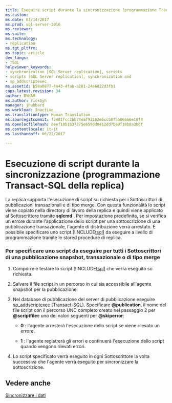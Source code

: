 ```yaml
---
title: Eseguire script durante la sincronizzazione (programmazione Transact-SQL della replica) | Microsoft Docs
ms.custom: 
ms.date: 03/14/2017
ms.prod: sql-server-2016
ms.reviewer: 
ms.suite: 
ms.technology:
- replication
ms.tgt_pltfrm: 
ms.topic: article
dev_langs:
- TSQL
helpviewer_keywords:
- synchronization [SQL Server replication], scripts
- scripts [SQL Server replication], synchronization and
- sp_addscriptexec
ms.assetid: b58a0877-4e43-4fab-a281-24e6022d3fb1
caps.latest.revision: 34
author: BYHAM
ms.author: rickbyh
manager: jhubbard
ms.workload: Inactive
ms.translationtype: Human Translation
ms.sourcegitcommit: f3481fcc2bb74eaf93182e6cc58f5a06666e10f4
ms.openlocfilehash: deef18b1b37375e659dd0412dd7b69f10b8a3bdf
ms.contentlocale: it-it
ms.lasthandoff: 06/22/2017

---
```

# <a name="execute-scripts-during-synchronization-replication-transact-sql-programming"></a>Esecuzione di script durante la sincronizzazione (programmazione Transact-SQL della replica)
  La replica supporta l'esecuzione di script su richiesta per i Sottoscrittori di pubblicazioni transazionali e di tipo merge. Con questa funzionalità lo script viene copiato nella directory di lavoro della replica e quindi viene applicato al Sottoscrittore tramite **sqlcmd** . Per impostazione predefinita, se si verifica un errore durante l'applicazione dello script per una sottoscrizione di una pubblicazione transazionale, l'agente di distribuzione verrà arrestato. È possibile specificare uno script [!INCLUDE[tsql](../../includes/tsql-md.md)] da eseguire a livello di programmazione tramite le stored procedure di replica.  
  
### <a name="to-specify-a-script-to-run-for-all-subscribers-to-a-snapshot-transactional-or-merge-publication"></a>Per specificare uno script da eseguire per tutti i Sottoscrittori di una pubblicazione snapshot, transazionale o di tipo merge  
  
1.  Comporre e testare lo script [!INCLUDE[tsql](../../includes/tsql-md.md)] che verrà eseguito su richiesta.  
  
2.  Salvare il file script in un percorso in cui sia accessibile all'agente snapshot per la pubblicazione.  
  
3.  Nel database di pubblicazione del server di pubblicazione eseguire [sp_addscriptexec &#40;Transact-SQL&#41;](../../relational-databases/system-stored-procedures/sp-addscriptexec-transact-sql.md). Specificare **@publication**, il nome del file script con il percorso UNC completo creato nel passaggio 2 per **@scriptfile**e uno dei valori seguenti per **@skiperror**:  
  
    -   **0** : l'agente arresterà l'esecuzione dello script se viene rilevato un errore.  
  
    -   **1** : l'agente registrerà gli errori e continuerà l'esecuzione dello script quando vengono rilevati errori.  
  
4.  Lo script specificato verrà eseguito in ogni Sottoscrittore la volta successiva che l'agente verrà eseguito per sincronizzare la sottoscrizione.  
  
## <a name="see-also"></a>Vedere anche  
 [Sincronizzare i dati](../../relational-databases/replication/synchronize-data.md)  
  
  

